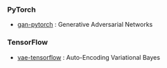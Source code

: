 ### PyTorch

- [gan-pytorch](https://github.com/DongjunLee/gan-pytorch) : Generative Adversarial Networks

### TensorFlow

- [vae-tensorflow](https://github.com/DongjunLee/vae-tensorflow) : Auto-Encoding Variational Bayes